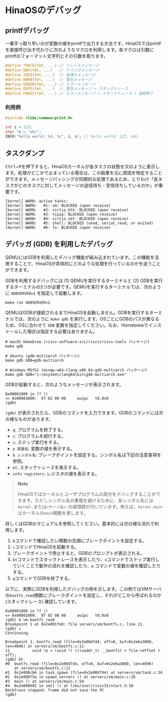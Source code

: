 # HinaOSのデバッグ

## printfデバッグ

一番手っ取り早いのが変数の値をprintfで出力する方法です。HinaOSではprintfを直接呼び出す代わりに次のようなマクロを利用します。各マクロは引数にprintfのフォーマット文字列とその引数を取ります。

```c
#define TRACE(fmt, ...) // トレースメッセージ
#define DBG(fmt, ...)   // デバッグメッセージ
#define INFO(fmt, ...)  // 普通のメッセージ
#define WARN(fmt, ...)  // 警告メッセージ
#define ERROR(fmt, ...) // エラーメッセージ
#define OOPS(fmt, ...)  // 警告メッセージ + スタックトレース
#define PANIC(fmt, ...) // エラーメッセージ + スタックトレース + 強制終了
```

### 利用例

```c
#include <libs/common/print.h>

int i = 123;
char *s = "abc";
INFO("hello world: %d, %s", i, s); // hello world: 123, abc
```

## タスクダンプ

<kbd>Ctrl</kbd>+<kbd>P</kbd>を押下すると、HinaOSカーネルが各タスクの状態を次のように表示します。処理がどこかで止まっている場合は、この結果を元に原因を特定することができます。メッセージパッシングが同期的な処理であるため、とりわけ「各タスクがどのタスクに対してメッセージの送信待ち・受信待ちしているのか」が重要です。

```
[kernel] WARN: active tasks:
[kernel] WARN:   #1: vm: BLOCKED (open receive)
[kernel] WARN:   #2: virtio_blk: BLOCKED (open receive)
[kernel] WARN:   #3: tcpip: BLOCKED (open receive)
[kernel] WARN:   #4: virtio_net: BLOCKED (open receive)
[kernel] WARN:   #5: shell: BLOCKED (send, serial_read, or exited)
[kernel] WARN:   #6: fs: BLOCKED (open receive)
```

## デバッガ (GDB) を利用したデバッグ

QEMUにはGDBを利用したデバッグ機能が組み込まれています。この機能を活用することで、HinaOSが具体的にどのような処理を行っているのかを追うことができます。

GDBを利用するデバッグには (1) QEMUを実行するターミナルと (2) GDBを実行するターミナルの2つが必要です。QEMUを実行するターミナルでは、次のように `GDBSERVER=1` を指定して起動します。

```
make run GDBSERVER=1
```

QEMUはGDBが接続されるまでHinaOSを起動しません。GDBを実行するターミナルでは、次のように `make gdb` を実行します。OSごとにGDBのパスが異なるため、OSに合わせて `GDB` 変数を指定してください。なお、Homebrewでインストールした場合は指定する必要はありません。

```
# macOS Homebrew (riscv-software-src/riscv/riscv-tools パッケージ)
make gdb

# Ubuntu (gdb-multiarch パッケージ)
make gdb GDB=gdb-multiarch

# Windows MSYS2 (mingw-w64-clang-x86_64-gdb-multiarch パッケージ)
make gdb GDB="c:\msys64\clang64\bin\gdb-multiarch.exe"
```

GDBが起動すると、次のようなメッセージが表示されます。

```
0x00001000 in ?? ()
=> 0x00001000:  97 02 00 00     auipc   t0,0x0
(gdb)
```

`(gdb)` が表示されたら、GDBのコマンドを入力できます。GDBのコマンドには次の様なものがあります。

- `q`: プログラムを終了する。
- `c`: プログラムを続行する。
- `s`: ステップ実行をする。
- `p 変数名`: 変数の値を表示する。
- `b シンボル名`: ブレークポイントを設定する。シンボル名は下記の注意事項を参照。
- `bt`: スタックトレースを表示する。
- `info registers`: レジスタの値を表示する。

> **Note**
>
> HinaOSではカーネルとユーザプログラムの両方をデバッグすることができます。ただしシンボル名の重複を避けるために、各シンボル名には`kernel.`または`<サーバ名>.`の接頭辞が付いています。例えば、`kernel.main`はカーネルの`main`関数を表します。

詳しくはGDBのマニュアルを参照してください。基本的には次の様な流れで利用します。

1. `b`コマンドで確認したい関数の先頭にブレークポイントを設定する。
2. `c`コマンドでHinaOSを起動する。
3. ブレークポイントで停止すると、GDBのプロンプトが表示される。
4. `bt`コマンドでスタックトレースを表示したり、`s`コマンドでステップ実行していくことで動作の流れを確認したり、`p` コマンドで変数の値を確認したりする。
5. `q`コマンドでGDBを終了する。

以下に、実際にGDBを利用したデバッグの例を示します。この例ではVMサーバの`bootfs_read`関数にブレークポイントを設定し、それがどこから呼ばれるのか (スタックトレース) 確認しています。

```
0x00001000 in ?? ()
=> 0x00001000:  97 02 00 00     auipc   t0,0x0
(gdb) b vm.bootfs_read
Breakpoint 1 at 0x2e001fe0: file servers/vm/bootfs.c, line 11.
(gdb) c
Continuing.

Breakpoint 1, bootfs_read (file=0x2e00d7d4, off=0, buf=0x2e6a3060, len=4096) at servers/vm/bootfs.c:11
11          void *p = (void *) (((uaddr_t) __bootfs) + file->offset + off);
(gdb) bt
#0  bootfs_read (file=0x2e00d7d4, off=0, buf=0x2e6a3060, len=4096)
    at servers/vm/bootfs.c:11
#1  0x2e000cb6 in task_spawn (file=0x2e00d7d4) at servers/vm/task.c:34
#2  0x2e00075a in spawn_servers () at servers/vm/main.c:26
#3  main () at servers/vm/main.c:50
#4  0x2e008692 in vm[] () at libs/user/riscv32/start.S:10
Backtrace stopped: frame did not save the PC
(gdb)
```
